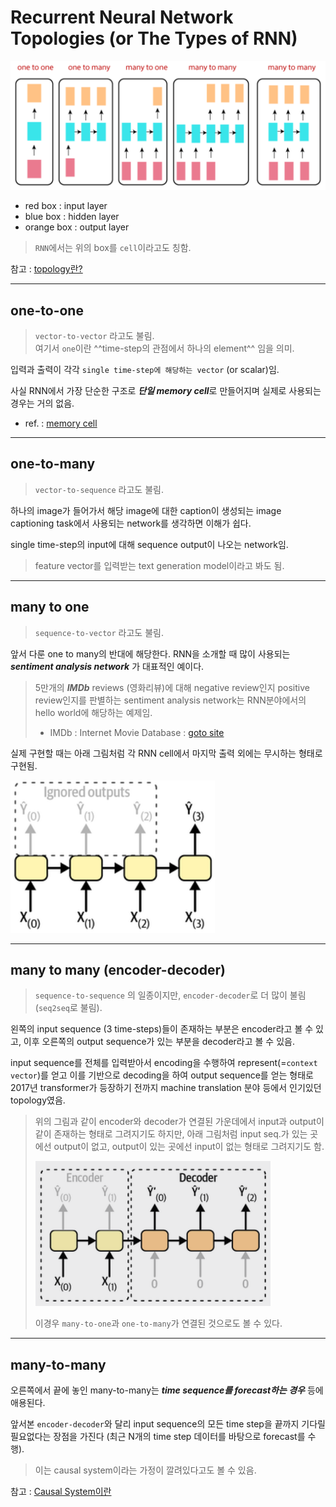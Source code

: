 # Recurrent Neural Network Topologies (or The Types of RNN)

![일반적인 RNN topologies](../img/ch16_RNN/RNN_topology.png)

* red box : input layer
* blue box : hidden layer
* orange box : output layer

> `RNN`에서는 위의 box를 `cell`이라고도 칭함.

참고 : [topology란?](https://dsaint31.me/mkdocs_site/ML/ch07/topological_space/#topology)

---

## one-to-one

> `vector-to-vector` 라고도 불림.  
> 여기서 `one`이란 ^^time-step의 관점에서 하나의 element^^ 임을 의미.

입력과 출력이 각각 `single time-step에 해당하는 vector` (or scalar)임.

사실 RNN에서 가장 단순한 구조로 ***단일 memory cell***로 만들어지며 실제로 사용되는 경우는 거의 없음. 

* ref. : [memory cell](./RNN_memory_cell.md#memory-cell)

---

## one-to-many

> `vector-to-sequence` 라고도 불림.

하나의 image가 들어가서 해당 image에 대한 caption이 생성되는 image captioning task에서 사용되는 network를 생각하면 이해가 쉽다.

single time-step의 input에 대해 sequence output이 나오는 network임.

> feature vector를 입력받는 text generation model이라고 봐도 됨.

---

## many to one

> `sequence-to-vector` 라고도 불림.

앞서 다룬 one to many의 반대에 해당한다. RNN을 소개할 때 많이 사용되는 ***sentiment analysis network*** 가 대표적인 예이다. 

> 5만개의 ***IMDb*** reviews (영화리뷰)에 대해 negative review인지 positive review인지를 판별하는 sentiment analysis network는 RNN분야에서의 hello world에 해당하는 예제임.  
> 
> * IMDb : Internet Movie Database : [goto site](https://imdb.com/)


실제 구현할 때는 아래 그림처럼 각 RNN cell에서 마지막 출력 외에는 무시하는 형태로 구현됨.

![seq2vec](../img/ch16_RNN/seq_2_vec.png)

---

## many to many (encoder-decoder)

> `sequence-to-sequence` 의 일종이지만, `encoder-decoder`로 더 많이 불림 (`seq2seq`로 불림).

왼쪽의 input sequence (3 time-steps)들이 존재하는 부분은 encoder라고 볼 수 있고, 이후 오른쪽의 output sequence가 있는 부분을 decoder라고 볼 수 있음.

input sequence를 전체를 입력받아서 encoding을 수행하여 represent(=`context vector`)를 얻고 이를 기반으로 decoding을 하여 output sequence를 얻는 형태로 2017년 transformer가 등장하기 전까지 machine translation 분야 등에서 인기있던 topology였음.

> 위의 그림과 같이 encoder와 decoder가 연결된 가운데에서 input과 output이 같이 존재하는 형태로 그려지기도 하지만, 아래 그림처럼 input seq.가 있는 곳에선 output이 없고, output이 있는 곳에선 input이 없는 형태로 그려지기도 함.  
>
> ![encoder_decoder_network](../img/ch16_RNN/encoder_decoder_network.png)
>  
> 이경우 `many-to-one`과 `one-to-many`가 연결된 것으로도 볼 수 있다.

---

## many-to-many 

오른쪽에서 끝에 놓인 many-to-many는 
***time sequence를 forecast하는 경우*** 등에 애용된다.  

앞서본 `encoder-decoder`와 달리 input sequence의 모든 time step을 끝까지 기다릴 필요없다는 장점을 가진다 (최근 N개의 time step 데이터를 바탕으로 forecast를 수행). 

> 이는 causal system이라는 가정이 깔려있다고도 볼 수 있음.

참고 : [Causal System이란](https://dsaint31.tistory.com/586#Causal%--System%--and%--Non-causal%--System)
